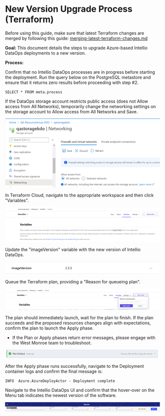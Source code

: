 # New Version Upgrade Process (Terraform)

Before using this guide, make sure that latest Terraform changes are merged by following this guide: [merging-latest-terraform-changes.md](../../upgrades/merging-latest-terraform-changes.md "mention")

**Goal:** This document details the steps to upgrade Azure-based Intellio DataOps deployments to a new version.

**Process:**

Confirm that no Intellio DataOps processes are in progress before starting the deployment. Run the query below on the PostgreSQL metastore and ensure that it returns zero results before proceeding with step #2.

```
SELECT * FROM meta.process
```

If the DataOps storage account restricts public access (does not Allow access from All Networks), temporarily change the networking settings on the storage account to Allow access from All Networks and Save.

![](<../../../../.gitbook/assets/image (309) (2) (5).png>)

In Terraform Cloud, navigate to the appropriate workspace and then click "Variables".

![](<../../../../.gitbook/assets/image (313) (1).png>)

Update the "imageVersion" variable with the new version of Intellio DataOps.&#x20;

![](<../../../../.gitbook/assets/image (269).png>)

Queue the Terraform plan, providing a "Reason for queueing plan".&#x20;

![](<../../../../.gitbook/assets/image (316) (1).png>)

The plan should immediately launch, wait for the plan to finish. If the plan succeeds and the proposed resources changes align with expectations, confirm the plan to launch the Apply phase.

* If the Plan or Apply phases return error messages, please engage with the West Monroe team to troubleshoot.

![](<../../../../.gitbook/assets/image (312) (1).png>)

After the Apply phase runs successfully, navigate to the Deployment container logs and confirm the final message is:

```
INFO  Azure.AzureDeployActor - Deployment complete
```

Navigate to the Intellio DataOps UI and confirm that the hover-over on the Menu tab indicates the newest version of the software.

![](<../../../../.gitbook/assets/image (325) (1) (1).png>)





